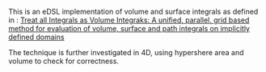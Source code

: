 This is an eDSL implementation of volume and surface integrals as defined in : [Treat all Integrals as Volume Integraks: A unified, parallel, grid based method for evaluation of volume, surface and path integrals on implicitly defined domains ](https://asmedigitalcollection.asme.org/computingengineering/article-abstract/18/2/021013/371579/Treat-All-Integrals-as-Volume-Integrals-A-Unified?redirectedFrom=fulltext)

The technique is further investigated in 4D, using hypershere area and volume to check for correctness. 
